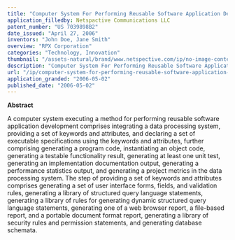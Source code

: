 ```yaml
---
title: "Computer System For Performing Reusable Software Application Development From A Set Of Declarative Executable Specifications"
application_filledby: Netspactive Communications LLC
patent_number: "US 7039898B2"
date_issued: "April 27, 2006"
inventors: "John Doe, Jane Smith"
overview: "RPX Corporation"
categories: "Technology, Innovation"
thumbnail: "/assets-natural/brand/www.netspective.com/ip/no-image-content.jpg"
description: "Computer System For Performing Reusable Software Application Development From A Set Of Declarative Executable Specifications"
url: "/ip/computer-system-for-performing-reusable-software-application-development-from-a-set-of-declarative-executable-specifications"
application_granded: "2006-05-02"
published_date: "2006-05-02"
---
```


**Abstract**

A computer system executing a method for performing reusable software application development comprises integrating a data processing system, providing a set of keywords and attributes, and declaring a set of executable specifications using the keywords and attributes, further comprising generating a program code, instantiating an object code, generating a testable functionality result, generating at least one unit test, generating an implementation documentation output, generating a performance statistics output, and generating a project metrics in the data processing system. The step of providing a set of keywords and attributes comprises generating a set of user interface forms, fields, and validation rules, generating a library of structured query language statements, generating a library of rules for generating dynamic structured query language statements, generating one of a web browser report, a file-based report, and a portable document format report, generating a library of security rules and permission statements, and generating database schemata.